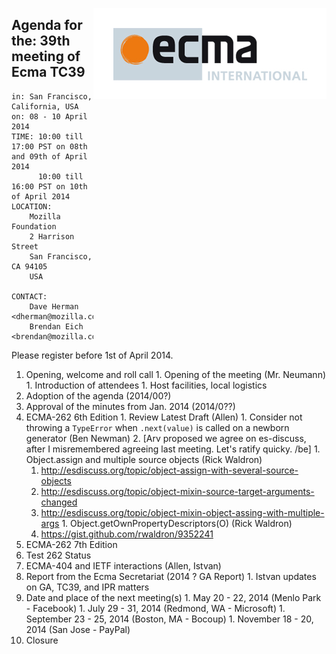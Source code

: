 <img src="../images/Ecma_RVB-003.jpg"
     align="right" alt="" />

## Agenda for the: 39th meeting of Ecma TC39

    in: San Francisco, California, USA
    on: 08 - 10 April 2014
    TIME: 10:00 till 17:00 PST on 08th and 09th of April 2014
          10:00 till 16:00 PST on 10th of April 2014
    LOCATION:
        Mozilla Foundation
        2 Harrison Street 
        San Francisco, CA 94105
        USA 

    CONTACT:
        Dave Herman <dherman@mozilla.com>
        Brendan Eich <brendan@mozilla.com>

Please register before 1st of April 2014.

  1. Opening, welcome and roll call
    1. Opening of the meeting (Mr. Neumann)
    1. Introduction of attendees
    1. Host facilities, local logistics
  1. Adoption of the agenda (2014/00?)
  1. Approval of the minutes from Jan. 2014 (2014/0??)
  1. ECMA-262 6th Edition
    1. Review Latest Draft (Allen)
    1. Consider not throwing a `TypeError` when `.next(value)` is called on a newborn generator (Ben Newman)
      2. [Arv proposed we agree on es-discuss, after I misremembered agreeing last meeting. Let's ratify quicky. /be]
    1. Object.assign and multiple source objects (Rick Waldron)
      1. http://esdiscuss.org/topic/object-assign-with-several-source-objects
      1. http://esdiscuss.org/topic/object-mixin-source-target-arguments-changed
      1. http://esdiscuss.org/topic/object-mixin-object-assing-with-multiple-args
    1. Object.getOwnPropertyDescriptors(O) (Rick Waldron)
      1. https://gist.github.com/rwaldron/9352241
  1. ECMA-262 7th Edition
  1. Test 262 Status
  2. ECMA-404 and IETF interactions (Allen, Istvan)
  1. Report from the Ecma Secretariat (2014 ? GA Report)
    1. Istvan updates on GA, TC39, and IPR matters
  1. Date and place of the next meeting(s)
    1. May 20 - 22, 2014 (Menlo Park - Facebook)
    1. July  29 - 31, 2014 (Redmond, WA - Microsoft)
    1. September 23 - 25, 2014 (Boston, MA - Bocoup)
    1. November 18 - 20, 2014 (San Jose - PayPal)
  1.  Closure
